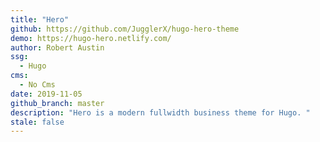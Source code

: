 ```yaml
---
title: "Hero"
github: https://github.com/JugglerX/hugo-hero-theme
demo: https://hugo-hero.netlify.com/
author: Robert Austin
ssg:
  - Hugo
cms:
  - No Cms
date: 2019-11-05
github_branch: master
description: "Hero is a modern fullwidth business theme for Hugo. "
stale: false
---
```

